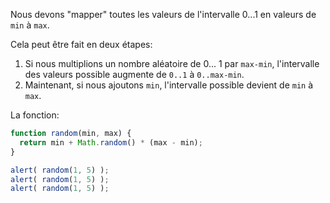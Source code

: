 Nous devons "mapper" toutes les valeurs de l'intervalle 0...1 en valeurs de `min` à `max`.

Cela peut être fait en deux étapes:

1. Si nous multiplions un nombre aléatoire de 0... 1 par `max-min`, l'intervalle des valeurs possible augmente de `0..1` à `0..max-min`.
2. Maintenant, si nous ajoutons `min`, l'intervalle possible devient de `min` à `max`.

La fonction:

```js run
function random(min, max) {
  return min + Math.random() * (max - min);
}

alert( random(1, 5) ); 
alert( random(1, 5) ); 
alert( random(1, 5) ); 
```

